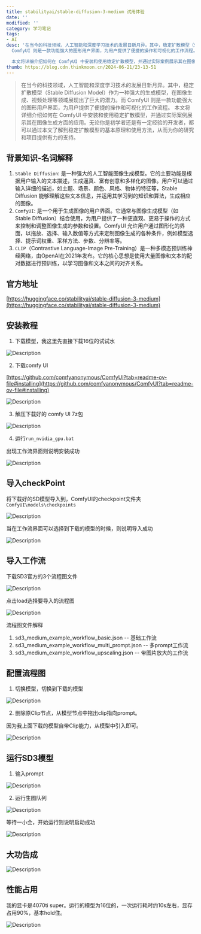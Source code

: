 ```yaml
---
title: stabilityai/stable-diffusion-3-medium 试用体验
date: ''
modified: ''
category: 学习笔记
tags:
- AI
desc: '在当今的科技领域，人工智能和深度学习技术的发展日新月异。其中，稳定扩散模型（Stable Diffusion Model）作为一种强大的生成模型，在图像生成、视频处理等领域展现出了巨大的潜力。而
  ComfyUI 则是一款功能强大的图形用户界面，为用户提供了便捷的操作和可视化的工作流程。

  本文将详细介绍如何在 ComfyUI 中安装和使用稳定扩散模型，并通过实际案例展示其在图像生成方面的应用。无论你是初学者还是有一定经验的开发者，都可以通过本文了解到稳定扩散模型的基本原理和使用方法，从而为你的研究和项目提供有力的支持。'
thumb: https://blog.cdn.thinkmoon.cn/2024-06-21/23-13-51
---
```


> 在当今的科技领域，人工智能和深度学习技术的发展日新月异。其中，稳定扩散模型（Stable Diffusion Model）作为一种强大的生成模型，在图像生成、视频处理等领域展现出了巨大的潜力。而 ComfyUI 则是一款功能强大的图形用户界面，为用户提供了便捷的操作和可视化的工作流程。
本文将详细介绍如何在 ComfyUI 中安装和使用稳定扩散模型，并通过实际案例展示其在图像生成方面的应用。无论你是初学者还是有一定经验的开发者，都可以通过本文了解到稳定扩散模型的基本原理和使用方法，从而为你的研究和项目提供有力的支持。

## 背景知识-名词解释

1. `Stable Diffusion`: 是一种强大的人工智能图像生成模型。它的主要功能是根据用户输入的文本描述，生成逼真、富有创意和多样化的图像。用户可以通过输入详细的描述，如主题、场景、颜色、风格、物体的特征等，Stable Diffusion 能够理解这些文本信息，并运用其学习到的知识和算法，生成相应的图像。
2. `ComfyUI`: 是一个用于生成图像的用户界面。它通常与图像生成模型（如 Stable Diffusion）结合使用，为用户提供了一种更直观、更易于操作的方式来控制和调整图像生成的参数和设置。ComfyUI 允许用户通过图形化的界面，以拖放、选择、输入数值等方式来定制图像生成的各种条件，例如模型选择、提示词权重、采样方法、步数、分辨率等。
3. `CLIP`（Contrastive Language-Image Pre-Training）是一种多模态预训练神经网络，由OpenAI在2021年发布。它的核心思想是使用大量图像和文本的配对数据进行预训练，以学习图像和文本之间的对齐关系。

## 官方地址

[https://huggingface.co/stabilityai/stable-diffusion-3-medium](https://huggingface.co/stabilityai/stable-diffusion-3-medium)

## 安装教程

1. 下载模型，我这里先直接下载16位的试试水

![Description](https://blog.cdn.thinkmoon.cn/2024-06-21/21-39-32)

2. 下载comfy UI

[https://github.com/comfyanonymous/ComfyUI?tab=readme-ov-file#installing](https://github.com/comfyanonymous/ComfyUI?tab=readme-ov-file#installing)

![Description](https://blog.cdn.thinkmoon.cn/2024-06-21/22-23-35)

3. 解压下载好的 comfy UI 7z包

![Description](https://blog.cdn.thinkmoon.cn/2024-06-21/22-44-15)

4. 运行`run_nvidia_gpu.bat`

出现工作流界面则说明安装成功

![Description](https://blog.cdn.thinkmoon.cn/2024-06-21/22-45-52)

## 导入checkPoint

将下载好的SD模型导入到，ComfyUI的checkpoint文件夹`ComfyUI\models\checkpoints`

![Description](https://blog.cdn.thinkmoon.cn/2024-06-21/22-58-21)

当在工作流界面可以选择到下载的模型的时候，则说明导入成功

![Description](https://blog.cdn.thinkmoon.cn/2024-06-21/22-59-06)

## 导入工作流

下载SD3官方的3个流程图文件

![Description](https://blog.cdn.thinkmoon.cn/2024-06-21/22-59-56)

点击load选择要导入的流程图

![Description](https://blog.cdn.thinkmoon.cn/2024-06-21/23-01-32)

流程图文件解释

1. sd3_medium_example_workflow_basic.json -- 基础工作流
2. sd3_medium_example_workflow_multi_prompt.json -- 多prompt工作流
3. sd3_medium_example_workflow_upscaling.json -- 带图片放大的工作流

## 配置流程图

1. 切换模型，切换到下载的模型

![Description](https://blog.cdn.thinkmoon.cn/2024-06-21/23-09-59)

2. 删除原Clip节点，从模型节点中拖出clip指向prompt。

因为我上面下载的模型自带Clip能力，从模型中引入即可。

![Description](https://blog.cdn.thinkmoon.cn/2024-06-21/23-11-35)


## 运行SD3模型

1. 输入prompt

![Description](https://blog.cdn.thinkmoon.cn/2024-06-21/23-05-08)

2. 运行生图队列

![Description](https://blog.cdn.thinkmoon.cn/2024-06-21/23-05-59)

等待一小会，开始运行则说明启动成功

![Description](https://blog.cdn.thinkmoon.cn/2024-06-21/23-13-51)

## 大功告成

![Description](https://blog.cdn.thinkmoon.cn/2024-06-21/23-14-39)

## 性能占用

我的显卡是4070ti super。运行的模型为16位的，一次运行耗时约10s左右，显存占用90%，基本hold住。

![Description](https://blog.cdn.thinkmoon.cn/2024-06-21/23-17-09)